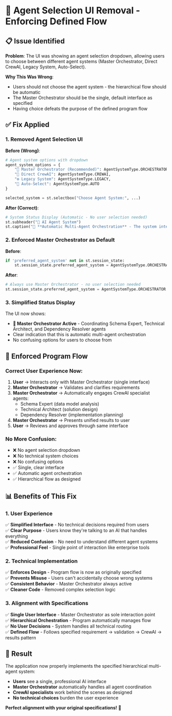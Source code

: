 # 🎯 Agent Selection UI Removal - Enforcing Defined Flow

## 📋 **Issue Identified**

**Problem**: The UI was showing an agent selection dropdown, allowing users to choose between different agent systems (Master Orchestrator, Direct CrewAI, Legacy System, Auto-Select).

**Why This Was Wrong**: 
- Users should not choose the agent system - the hierarchical flow should be automatic
- The Master Orchestrator should be the single, default interface as specified
- Having choice defeats the purpose of the defined program flow

## ✅ **Fix Applied**

### **1. Removed Agent Selection UI**

**Before (Wrong)**:
```python
# Agent system options with dropdown
agent_system_options = {
    "🎯 Master Orchestrator (Recommended)": AgentSystemType.ORCHESTRATOR,
    "🚀 Direct CrewAI": AgentSystemType.CREWAI,
    "⚙️ Legacy System": AgentSystemType.LEGACY,
    "🔄 Auto-Select": AgentSystemType.AUTO
}

selected_system = st.selectbox("Choose Agent System:", ...)
```

**After (Correct)**:
```python
# System Status Display (Automatic - No user selection needed)
st.subheader("🎯 AI Agent System")
st.caption("🤖 **Automatic Multi-Agent Orchestration** - The system intelligently coordinates specialist agents behind the scenes")
```

### **2. Enforced Master Orchestrator as Default**

**Before**:
```python
if 'preferred_agent_system' not in st.session_state:
    st.session_state.preferred_agent_system = AgentSystemType.ORCHESTRATOR
```

**After**:
```python
# Always use Master Orchestrator - no user selection needed
st.session_state.preferred_agent_system = AgentSystemType.ORCHESTRATOR
```

### **3. Simplified Status Display**

The UI now shows:
- **🎯 Master Orchestrator Active** - Coordinating Schema Expert, Technical Architect, and Dependency Resolver agents
- Clear indication that this is automatic multi-agent orchestration
- No confusing options for users to choose from

## 🎯 **Enforced Program Flow**

### **Correct User Experience Now**:
1. **User** → Interacts only with Master Orchestrator (single interface)
2. **Master Orchestrator** → Validates and clarifies requirements  
3. **Master Orchestrator** → Automatically engages CrewAI specialist agents:
   - Schema Expert (data model analysis)
   - Technical Architect (solution design)  
   - Dependency Resolver (implementation planning)
4. **Master Orchestrator** → Presents unified results to user
5. **User** → Reviews and approves through same interface

### **No More Confusion**:
- ❌ No agent selection dropdown
- ❌ No technical system choices
- ❌ No confusing options
- ✅ Single, clear interface
- ✅ Automatic agent orchestration
- ✅ Hierarchical flow as designed

## 📊 **Benefits of This Fix**

### **1. User Experience**
✅ **Simplified Interface** - No technical decisions required from users  
✅ **Clear Purpose** - Users know they're talking to an AI that handles everything  
✅ **Reduced Confusion** - No need to understand different agent systems  
✅ **Professional Feel** - Single point of interaction like enterprise tools  

### **2. Technical Implementation**
✅ **Enforces Design** - Program flow is now as originally specified  
✅ **Prevents Misuse** - Users can't accidentally choose wrong systems  
✅ **Consistent Behavior** - Master Orchestrator always active  
✅ **Cleaner Code** - Removed complex selection logic  

### **3. Alignment with Specifications**
✅ **Single User Interface** - Master Orchestrator as sole interaction point  
✅ **Hierarchical Orchestration** - Program automatically manages flow  
✅ **No User Decisions** - System handles all technical routing  
✅ **Defined Flow** - Follows specified requirement → validation → CrewAI → results pattern  

## 🎉 **Result**

The application now properly implements the specified hierarchical multi-agent system:

- **Users** see a single, professional AI interface
- **Master Orchestrator** automatically handles all agent coordination
- **CrewAI specialists** work behind the scenes as designed
- **No technical choices** burden the user experience

**Perfect alignment with your original specifications!** 🎯 
